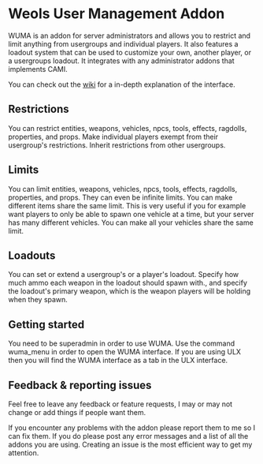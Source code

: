 # Weols User Management Addon
WUMA is an addon for server administrators and allows you to restrict and limit anything from usergroups and individual players. It also features a loadout system that can be used to customize your own, another player, or a usergroups loadout. It integrates with any administrator addons that implements CAMI.

You can check out the [wiki](https://github.com/Weol/WUMA/wiki) for a in-depth explanation of the interface.

## Restrictions
You can restrict entities, weapons, vehicles, npcs, tools, effects, ragdolls, properties, and props. Make individual players exempt from their usergroup's restrictions. Inherit restrictions from other usergroups.

## Limits
You can limit entities, weapons, vehicles, npcs, tools, effects, ragdolls, properties, and props. They can even be infinite limits. You can make different items share the same limit. This is very useful if you for example want players to only be able to spawn one vehicle at a time, but your server has many different vehicles. You can make all your vehicles share the same limit.

## Loadouts
You can set or extend a usergroup's or a player's loadout. Specify how much ammo each weapon in the loadout should spawn with., and specify the loadout's primary weapon, which is the weapon players will be holding when they spawn.

## Getting started
You need to be superadmin in order to use WUMA. Use the command wuma_menu in order to open the WUMA interface. If you are using ULX then you will find the WUMA interface as a tab in the ULX interface.

## Feedback & reporting issues
Feel free to leave any feedback or feature requests, I may or may not change or add things if people want them.

If you encounter any problems with the addon please report them to me so I can fix them. If you do please post any error messages and a list of all the addons you are using. Creating an issue is the most efficient way to get my attention.
